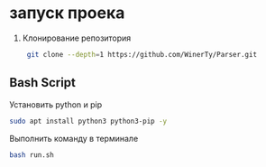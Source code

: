 # запуск проека


1. Клонирование репозитория 
    ```bash
     git clone --depth=1 https://github.com/WinerTy/Parser.git
     ```

## Bash Script
Установить python и pip 
```bash
sudo apt install python3 python3-pip -y
```

Выполнить команду в терминале
```bash
bash run.sh
```
